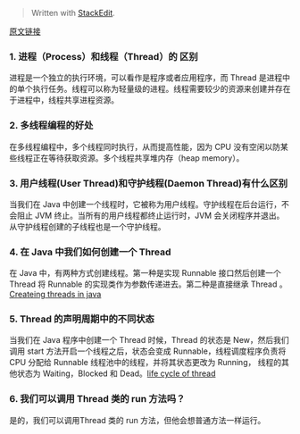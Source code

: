 


> Written with [StackEdit](https://stackedit.io/).

 [原文链接](https://www.journaldev.com/1162/java-multithreading-concurrency-interview-questions-answers#process-vs-thread)

### 1. 进程（Process）和线程（Thread）的 区别

进程是一个独立的执行环境，可以看作是程序或者应用程序，而 Thread 是进程中的单个执行任务。线程可以称为轻量级的进程。线程需要较少的资源来创建并存在于进程中，线程共享进程资源。

### 2. 多线程编程的好处
在多线程编程中，多个线程同时执行，从而提高性能，因为 CPU 没有空闲以防某些线程正在等待获取资源。多个线程共享堆内存（heap memory）。

### 3. 用户线程(User Thread)和守护线程(Daemon Thread)有什么区别
当我们在 Java 中创建一个线程时，它被称为用户线程。守护线程在后台运行，不会阻止 JVM 终止。当所有的用户线程都终止运行时，JVM 会关闭程序并退出。从守护线程创建的子线程也是一个守护线程。

### 4. 在 Java 中我们如何创建一个 Thread
在 Java 中，有两种方式创建线程。第一种是实现 Runnable 接口然后创建一个 Thread 将 Runnable 的实现类作为参数传递进去。第二种是直接继承 Thread 。[Createing threads in java](https://www.journaldev.com/1016/java-thread-example)

### 5. Thread 的声明周期中的不同状态
当我们在 Java 程序中创建一个 Thread 时候，Thread 的状态是 New，然后我们调用 start 方法开启一个线程之后，状态会变成 Runnable，线程调度程序负责将 CPU 分配给 Runnable 线程池中的线程，并将其状态更改为 Running， 线程的其他状态为 Waiting，Blocked 和 Dead。[life cycle of thread](https://www.journaldev.com/1044/thread-life-cycle-in-java-thread-states-in-java)

### 6. 我们可以调用 Thread 类的 run 方法吗？
是的，我们可以调用Thread 类的 run 方法，但他会想普通方法一样运行。

<!--stackedit_data:
eyJoaXN0b3J5IjpbLTIwNTAyNDIyNzMsMzAyOTUzODM2XX0=
-->
